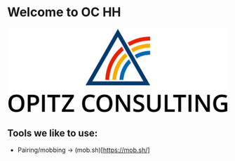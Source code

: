 # Welcome to OC HH

![OC HH Logo](../assets/oc_logo.png)

## Tools we like to use:

- Pairing/mobbing -> (mob.sh)[https://mob.sh/]
